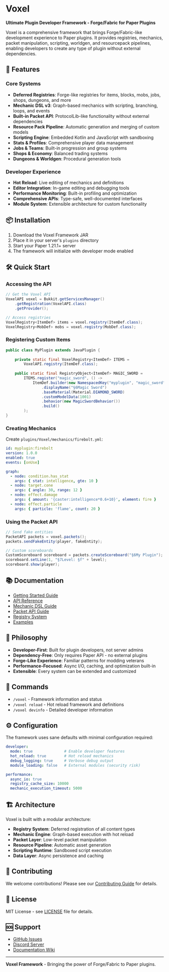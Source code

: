 # Voxel

**Ultimate Plugin Developer Framework - Forge/Fabric for Paper Plugins**

Voxel is a comprehensive framework that brings Forge/Fabric-like development experience to Paper plugins. It provides registries, mechanics, packet manipulation, scripting, worldgen, and resourcepack pipelines, enabling developers to create any type of plugin without external dependencies.

## 🚀 Features

### Core Systems
- **Deferred Registries**: Forge-like registries for items, blocks, mobs, jobs, shops, dungeons, and more
- **Mechanic DSL v3**: Graph-based mechanics with scripting, branching, loops, and events
- **Built-in Packet API**: ProtocolLib-like functionality without external dependencies
- **Resource Pack Pipeline**: Automatic generation and merging of custom models
- **Scripting Engine**: Embedded Kotlin and JavaScript with sandboxing
- **Stats & Profiles**: Comprehensive player data management
- **Jobs & Teams**: Built-in progression and group systems
- **Shops & Economy**: Balanced trading systems
- **Dungeons & Worldgen**: Procedural generation tools

### Developer Experience
- **Hot Reload**: Live editing of mechanics and definitions
- **Editor Integration**: In-game editing and debugging tools
- **Performance Monitoring**: Built-in profiling and optimization
- **Comprehensive APIs**: Type-safe, well-documented interfaces
- **Module System**: Extensible architecture for custom functionality

## 📦 Installation

1. Download the Voxel Framework JAR
2. Place it in your server's `plugins` directory
3. Start your Paper 1.21.1+ server
4. The framework will initialize with developer mode enabled

## 🛠️ Quick Start

### Accessing the API

```java
// Get the Voxel API
VoxelAPI voxel = Bukkit.getServicesManager()
    .getRegistration(VoxelAPI.class)
    .getProvider();

// Access registries
VoxelRegistry<ItemDef> items = voxel.registry(ItemDef.class);
VoxelRegistry<MobDef> mobs = voxel.registry(MobDef.class);
```

### Registering Custom Items

```java
public class MyPlugin extends JavaPlugin {
    
    private static final VoxelRegistry<ItemDef> ITEMS = 
        VoxelAPI.registry(ItemDef.class);
    
    public static final RegistryObject<ItemDef> MAGIC_SWORD = 
        ITEMS.register("magic_sword", () -> 
            ItemDef.builder(new NamespacedKey("myplugin", "magic_sword"))
                .displayName("§6Magic Sword")
                .baseMaterial(Material.DIAMOND_SWORD)
                .customModelData(1001)
                .behavior(new MagicSwordBehavior())
                .build()
        );
}
```

### Creating Mechanics

Create `plugins/Voxel/mechanics/firebolt.yml`:

```yaml
id: myplugin:firebolt
version: 1.0.0
enabled: true
events: [onUse]

graph:
  - node: condition.has_stat
    args: { stat: intelligence, gte: 10 }
  - node: target.cone
    args: { angle: 30, range: 12 }
  - node: effect.damage
    args: { amount: '{caster:intelligence*0.6+10}', element: fire }
  - node: effect.particle
    args: { particle: 'flame', count: 20 }
```

### Using the Packet API

```java
// Send fake entities
PacketAPI packets = voxel.packets();
packets.sendFakeEntity(player, fakeEntity);

// Custom scoreboards
CustomScoreboard scoreboard = packets.createScoreboard("§6My Plugin");
scoreboard.setLine(1, "§7Level: §f" + level);
scoreboard.show(player);
```

## 📚 Documentation

- [Getting Started Guide](https://github.com/voxelune/voxel/wiki/Getting-Started)
- [API Reference](https://github.com/voxelune/voxel/wiki/API-Reference)
- [Mechanic DSL Guide](https://github.com/voxelune/voxel/wiki/Mechanics)
- [Packet API Guide](https://github.com/voxelune/voxel/wiki/Packets)
- [Registry System](https://github.com/voxelune/voxel/wiki/Registries)
- [Examples](https://github.com/voxelune/voxel/tree/main/examples)

## 🎯 Philosophy

- **Developer-First**: Built for plugin developers, not server admins
- **Dependency-Free**: Only requires Paper API - no external plugins
- **Forge-Like Experience**: Familiar patterns for modding veterans
- **Performance-Focused**: Async I/O, caching, and optimization built-in
- **Extensible**: Every system can be extended and customized

## 🔧 Commands

- `/voxel` - Framework information and status
- `/voxel reload` - Hot reload framework and definitions
- `/voxel devinfo` - Detailed developer information

## ⚙️ Configuration

The framework uses sane defaults with minimal configuration required:

```yaml
developer:
  mode: true              # Enable developer features
  hot_reload: true        # Hot reload mechanics
  debug_logging: true     # Verbose debug output
  module_loading: false   # External modules (security risk)

performance:
  async_io: true
  registry_cache_size: 10000
  mechanic_execution_timeout: 5000
```

## 🏗️ Architecture

Voxel is built with a modular architecture:

- **Registry System**: Deferred registration of all content types
- **Mechanic Engine**: Graph-based execution with hot reload
- **Packet Layer**: Low-level packet manipulation
- **Resource Pipeline**: Automatic asset generation
- **Scripting Runtime**: Sandboxed script execution
- **Data Layer**: Async persistence and caching

## 🤝 Contributing

We welcome contributions! Please see our [Contributing Guide](CONTRIBUTING.md) for details.

## 📄 License

MIT License - see [LICENSE](LICENSE) file for details.

## 🆘 Support

- [GitHub Issues](https://github.com/voxelune/voxel/issues)
- [Discord Server](https://discord.gg/voxelune)
- [Documentation Wiki](https://github.com/voxelune/voxel/wiki)

---

**Voxel Framework** - Bringing the power of Forge/Fabric to Paper plugins.
